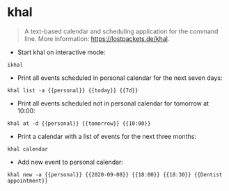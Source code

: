 # khal

> A text-based calendar and scheduling application for the command line.
> More information: <https://lostpackets.de/khal>.

- Start khal on interactive mode:

`ikhal`

- Print all events scheduled in personal calendar for the next seven days:

`khal list -a {{personal}} {{today}} {{7d}}`

- Print all events scheduled not in personal calendar for tomorrow at 10:00:

`khal at -d {{personal}} {{tomorrow}} {{10:00}}`

- Print a calendar with a list of events for the next three months:

`khal calendar`

- Add new event to personal calendar:

`khal new -a {{personal}} {{2020-09-08}} {{18:00}} {{18:30}} {{Dentist appointment}}`
